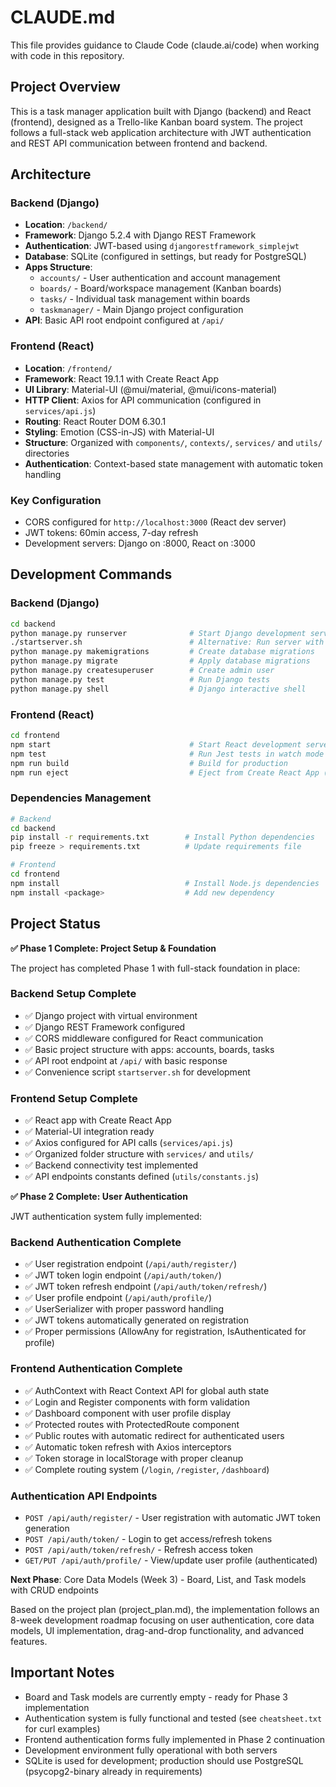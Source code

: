 # CLAUDE.md

This file provides guidance to Claude Code (claude.ai/code) when working with code in this repository.

## Project Overview

This is a task manager application built with Django (backend) and React (frontend), designed as a Trello-like Kanban board system. The project follows a full-stack web application architecture with JWT authentication and REST API communication between frontend and backend.

## Architecture

### Backend (Django)
- **Location**: `/backend/`
- **Framework**: Django 5.2.4 with Django REST Framework
- **Authentication**: JWT-based using `djangorestframework_simplejwt`
- **Database**: SQLite (configured in settings, but ready for PostgreSQL)
- **Apps Structure**:
  - `accounts/` - User authentication and account management
  - `boards/` - Board/workspace management (Kanban boards)
  - `tasks/` - Individual task management within boards
  - `taskmanager/` - Main Django project configuration
- **API**: Basic API root endpoint configured at `/api/`

### Frontend (React)
- **Location**: `/frontend/`
- **Framework**: React 19.1.1 with Create React App
- **UI Library**: Material-UI (@mui/material, @mui/icons-material)
- **HTTP Client**: Axios for API communication (configured in `services/api.js`)
- **Routing**: React Router DOM 6.30.1
- **Styling**: Emotion (CSS-in-JS) with Material-UI
- **Structure**: Organized with `components/`, `contexts/`, `services/` and `utils/` directories
- **Authentication**: Context-based state management with automatic token handling

### Key Configuration
- CORS configured for `http://localhost:3000` (React dev server)
- JWT tokens: 60min access, 7-day refresh
- Development servers: Django on :8000, React on :3000

## Development Commands

### Backend (Django)
```bash
cd backend
python manage.py runserver              # Start Django development server
./startserver.sh                        # Alternative: Run server with venv activation
python manage.py makemigrations         # Create database migrations
python manage.py migrate                # Apply database migrations
python manage.py createsuperuser        # Create admin user
python manage.py test                   # Run Django tests
python manage.py shell                  # Django interactive shell
```

### Frontend (React)
```bash
cd frontend
npm start                               # Start React development server (with polling enabled)
npm test                                # Run Jest tests in watch mode  
npm run build                           # Build for production
npm run eject                           # Eject from Create React App (one-way operation)
```

### Dependencies Management
```bash
# Backend
cd backend
pip install -r requirements.txt        # Install Python dependencies
pip freeze > requirements.txt          # Update requirements file

# Frontend  
cd frontend
npm install                            # Install Node.js dependencies
npm install <package>                  # Add new dependency
```

## Project Status

**✅ Phase 1 Complete: Project Setup & Foundation**

The project has completed Phase 1 with full-stack foundation in place:

### Backend Setup Complete
- ✅ Django project with virtual environment
- ✅ Django REST Framework configured
- ✅ CORS middleware configured for React communication  
- ✅ Basic project structure with apps: accounts, boards, tasks
- ✅ API root endpoint at `/api/` with basic response
- ✅ Convenience script `startserver.sh` for development

### Frontend Setup Complete
- ✅ React app with Create React App
- ✅ Material-UI integration ready
- ✅ Axios configured for API calls (`services/api.js`)
- ✅ Organized folder structure with `services/` and `utils/`
- ✅ Backend connectivity test implemented
- ✅ API endpoints constants defined (`utils/constants.js`)

**✅ Phase 2 Complete: User Authentication**

JWT authentication system fully implemented:

### Backend Authentication Complete
- ✅ User registration endpoint (`/api/auth/register/`)
- ✅ JWT token login endpoint (`/api/auth/token/`)
- ✅ JWT token refresh endpoint (`/api/auth/token/refresh/`)
- ✅ User profile endpoint (`/api/auth/profile/`)
- ✅ UserSerializer with proper password handling
- ✅ JWT tokens automatically generated on registration
- ✅ Proper permissions (AllowAny for registration, IsAuthenticated for profile)

### Frontend Authentication Complete
- ✅ AuthContext with React Context API for global auth state
- ✅ Login and Register components with form validation
- ✅ Dashboard component with user profile display
- ✅ Protected routes with ProtectedRoute component
- ✅ Public routes with automatic redirect for authenticated users
- ✅ Automatic token refresh with Axios interceptors
- ✅ Token storage in localStorage with proper cleanup
- ✅ Complete routing system (`/login`, `/register`, `/dashboard`)

### Authentication API Endpoints
- `POST /api/auth/register/` - User registration with automatic JWT token generation
- `POST /api/auth/token/` - Login to get access/refresh tokens
- `POST /api/auth/token/refresh/` - Refresh access token
- `GET/PUT /api/auth/profile/` - View/update user profile (authenticated)

**Next Phase**: Core Data Models (Week 3) - Board, List, and Task models with CRUD endpoints

Based on the project plan (project_plan.md), the implementation follows an 8-week development roadmap focusing on user authentication, core data models, UI implementation, drag-and-drop functionality, and advanced features.

## Important Notes

- Board and Task models are currently empty - ready for Phase 3 implementation
- Authentication system is fully functional and tested (see `cheatsheet.txt` for curl examples)
- Frontend authentication forms fully implemented in Phase 2 continuation
- Development environment fully operational with both servers
- SQLite is used for development; production should use PostgreSQL (psycopg2-binary already in requirements)